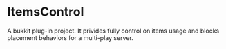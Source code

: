 ItemsControl
====

A bukkit plug-in project. It privides fully control on items usage and blocks placement behaviors for a multi-play server.
